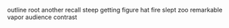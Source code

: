 outline root another recall steep getting figure hat fire slept zoo remarkable vapor audience contrast